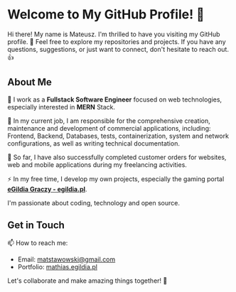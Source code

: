 # Welcome to My GitHub Profile! 👋

Hi there! My name is Mateusz. I'm thrilled to have you visiting my GitHub profile. 🚀 Feel free to explore my repositories and projects. If you have any questions, suggestions, or just want to connect, don't hesitate to reach out. 👍

## About Me

🌟 I work as a **Fullstack Software Engineer** focused on web technologies, especially interested in **MERN** Stack.

🔭 In my current job, I am responsible for the comprehensive creation, maintenance and development of commercial applications, including: Frontend, Backend, Databases, tests, containerization, system and network configurations, as well as writing technical documentation.

🌱 So far, I have also successfully completed customer orders for websites, web and mobile applications during my freelancing activities.

⚡ In my free time, I develop my own projects, especially the gaming portal **[eGildia Graczy - egildia.pl](https://egildia.pl)**.

I'm passionate about coding, technology and open source. 

## Get in Touch

📫 How to reach me:
- Email: [matstawowski@gmail.com](mailto:matstawowski@gmail.com)
- Portfolio: [mathias.egildia.pl](https://mathias.egildia.pl)

Let's collaborate and make amazing things together! 🌟
